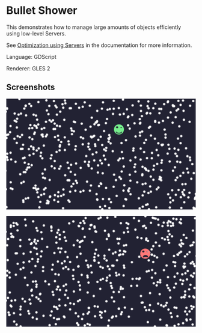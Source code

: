 # Bullet Shower

This demonstrates how to manage large amounts of objects efficiently using
low-level Servers.

See
[Optimization using Servers](https://docs.godotengine.org/en/latest/tutorials/performance/using_servers.html)
in the documentation for more information.

Language: GDScript

Renderer: GLES 2

## Screenshots

![No collision](screenshots/no_collision.png)

![Collision](screenshots/collision.png)
